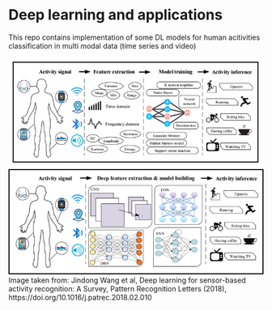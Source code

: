 # Deep learning and applications

This repo contains implementation of some DL models for human acitivities classification in multi modal data (time series and video)

<img src="./har.png"/>
<img src="./har.jpg"/>
Image taken from: Jindong Wang et al, Deep learning for sensor-based activity recognition: A Survey, Pattern Recognition Letters (2018), https://doi.org/10.1016/j.patrec.2018.02.010
